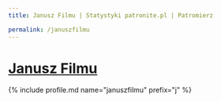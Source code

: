 ```yaml
---
title: Janusz Filmu | Statystyki patronite.pl | Patromierz

permalink: /januszfilmu
---
```


# [Janusz Filmu](https://patronite.pl/januszfilmu)

{% include profile.md name="januszfilmu" prefix="j" %}
